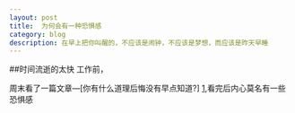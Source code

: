 ```yaml
---
layout: post
title:  为何会有一种恐惧感
category: blog
description: 在早上把你叫醒的，不应该是闹钟，不应该是梦想，而应该是昨天早睡
---
```



##时间流逝的太快
工作前，

周末看了一篇文章—[你有什么道理后悔没有早点知道?] [1],看完后内心莫名有一些恐惧感

[1]:https://www.zhihu.com/question/23819007

